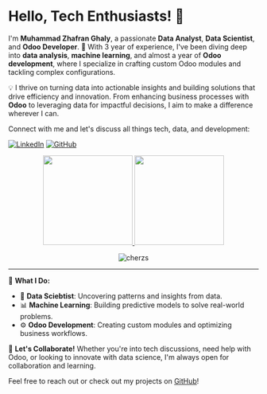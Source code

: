 # Hello, Tech Enthusiasts! 👋

I'm **Muhammad Zhafran Ghaly**, a passionate **Data Analyst**, **Data Scientist**, and **Odoo Developer**. 🚀 With 3 year of experience, I've been diving deep into **data analysis**, **machine learning**, and almost a year of **Odoo development**, where I specialize in crafting custom Odoo modules and tackling complex configurations.

💡 I thrive on turning data into actionable insights and building solutions that drive efficiency and innovation. From enhancing business processes with **Odoo** to leveraging data for impactful decisions, I aim to make a difference wherever I can.

Connect with me and let's discuss all things tech, data, and development:

[![LinkedIn](https://img.shields.io/badge/LinkedIn-Connect-blue)](https://www.linkedin.com/in/muhammad-zhafran-ghaly-383940214/) 
[![GitHub](https://img.shields.io/badge/GitHub-Follow-black)](https://github.com/cherzs)

<p align="center">
<a href="https://github.com/cherzs">
  <img height="180em" src="https://github-readme-stats-eight-theta.vercel.app/api?username=cherzs&show_icons=true&theme=algolia&include_all_commits=true&count_private=true"/>
  <img height="180em" src="https://github-readme-stats-eight-theta.vercel.app/api/top-langs/?username=cherzs&layout=compact&langs_count=8&theme=algolia"/>
</a>
</p>

<p align="center"> 
<img src="https://komarev.com/ghpvc/?username=cherzs&label=Profile%20views&color=0e75b6&style=flat" alt="cherzs"/>
</p>

---

💼 **What I Do:**
- 🧠 **Data Sciebtist**: Uncovering patterns and insights from data.
- 📊 **Machine Learning**: Building predictive models to solve real-world problems.
- ⚙️ **Odoo Development**: Creating custom modules and optimizing business workflows.

🤝 **Let's Collaborate!** Whether you're into tech discussions, need help with Odoo, or looking to innovate with data science, I'm always open for collaboration and learning. 

Feel free to reach out or check out my projects on [GitHub](https://github.com/cherzs)!
